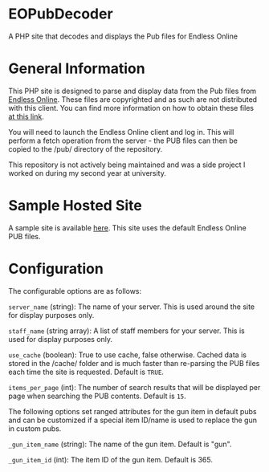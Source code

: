 # EOPubDecoder
A PHP site that decodes and displays the Pub files for Endless Online

# General Information

This PHP site is designed to parse and display data from the Pub files from [Endless Online](http://www.endless-online.com). These files are copyrighted and as such are not distributed with this client. You can find more information on how to obtain these files [at this link](https://github.com/ethanmoffat/EndlessClient#CopyrightedFiles). 

You will need to launch the Endless Online client and log in. This will perform a fetch operation from the server - the PUB files can then be copied to the /pub/ directory of the repository.

This repository is not actively being maintained and was a side project I worked on during my second year at university. 

# Sample Hosted Site

A sample site is available [here](http://ewmoffat.ddns.net:8080/EOPubDecoder). This site uses the default Endless Online PUB files.

# Configuration

The configurable options are as follows:

`server_name` (string): The name of your server. This is used around the site for display purposes only.

`staff_name` (string array): A list of staff members for your server. This is used for display purposes only.

`use_cache` (boolean): True to use cache, false otherwise. Cached data is stored in the /cache/ folder and is much faster than re-parsing the PUB files each time the site is requested. Default is `TRUE`.

`items_per_page` (int): The number of search results that will be displayed per page when searching the PUB contents. Default is `15`.

The following options set ranged attributes for the gun item in default pubs and can be customized if a special item ID/name is used to replace the gun in custom pubs.

`_gun_item_name` (string): The name of the gun item. Default is "gun".

`_gun_item_id` (int): The item ID of the gun item. Default is 365.
